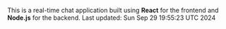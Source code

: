 This is a real-time chat application built using **React** for the frontend and **Node.js** for the backend.
Last updated: Sun Sep 29 19:55:23 UTC 2024
